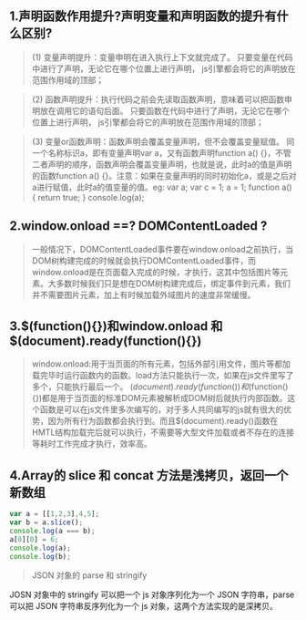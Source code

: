 ## 1.声明函数作用提升?声明变量和声明函数的提升有什么区别?
>(1) 变量声明提升：变量申明在进入执行上下文就完成了。
只要变量在代码中进行了声明，无论它在哪个位置上进行声明， js引擎都会将它的声明放在范围作用域的顶部；

>(2) 函数声明提升：执行代码之前会先读取函数声明，意味着可以把函数申明放在调用它的语句后面。
只要函数在代码中进行了声明，无论它在哪个位置上进行声明， js引擎都会将它的声明放在范围作用域的顶部；

>(3) 变量or函数声明：函数声明会覆盖变量声明，但不会覆盖变量赋值。
同一个名称标识a，即有变量声明var a，又有函数声明function a() {}，不管二者声明的顺序，函数声明会覆盖变量声明，也就是说，此时a的值是声明的函数function a() {}。注意：如果在变量声明的同时初始化a，或是之后对a进行赋值，此时a的值变量的值。eg: var a; var c = 1; a = 1; function a() { return true; } console.log(a);


## 2.window.onload ==? DOMContentLoaded ?

 >一般情况下，DOMContentLoaded事件要在window.onload之前执行，当DOM树构建完成的时候就会执行DOMContentLoaded事件，而window.onload是在页面载入完成的时候，才执行，这其中包括图片等元素。大多数时候我们只是想在DOM树构建完成后，绑定事件到元素，我们并不需要图片元素，加上有时候加载外域图片的速度非常缓慢。

## 3.$(function(){})和window.onload 和 $(document).ready(function(){})

 >window.onload:用于当页面的所有元素，包括外部引用文件，图片等都加载完毕时运行函数内的函数。load方法只能执行一次，如果在js文件里写了多个，只能执行最后一个。
 $(document).ready(function(){})和$(function(){})都是用于当页面的标准DOM元素被解析成DOM树后就执行内部函数。这个函数是可以在js文件里多次编写的，对于多人共同编写的js就有很大的优势，因为所有行为函数都会执行到。而且$(document).ready()函数在HMTL结构加载完后就可以执行，不需要等大型文件加载或者不存在的连接等耗时工作完成才执行，效率高。

## 4.Array的 slice 和 concat 方法是浅拷贝，返回一个新数组
```js
var a = [[1,2,3],4,5];
var b = a.slice();
console.log(a === b);
a[0][0] = 6;
console.log(a);
console.log(b);
```
>JSON 对象的 parse 和 stringify

 JOSN 对象中的 stringify 可以把一个 js 对象序列化为一个 JSON 字符串，parse 可以把 JSON 字符串反序列化为一个 js 对象，这两个方法实现的是深拷贝。
